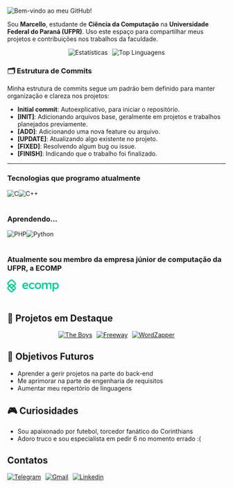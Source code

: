![Bem-vindo ao meu GitHub!](./assets/banner.png)

Sou **Marcello**, estudante de **Ciência da Computação** na **Universidade Federal do Paraná (UFPR)**. Uso este espaço para compartilhar meus projetos e contribuições nos trabalhos da faculdade.

<div style="display: flex; flex-direction: row; justify-content: center; align-items: center;">
  <img src="https://github-readme-stats.vercel.app/api?username=MarcelloEdu&show_icons=true&theme=midnight-purple" alt="Estatísticas" style="margin-right: 10px;">
  <img src="https://github-readme-stats.vercel.app/api/top-langs/?username=MarcelloEdu&layout=compact&theme=midnight-purple" alt="Top Linguagens">
</div>

### 🗂️ Estrutura de Commits
Minha estrutura de commits segue um padrão bem definido para manter organização e clareza nos projetos:

- **Initial commit**: Autoexplicativo, para iniciar o repositório.
- **[INIT]**: Adicionando arquivos base, geralmente em projetos e trabalhos planejados previamente.
- **[ADD]**: Adicionando uma nova feature ou arquivo.
- **[UPDATE]**: Atualizando algo existente no projeto.
- **[FIXED]**: Resolvendo algum bug ou issue.
- **[FINISH]**: Indicando que o trabalho foi finalizado.

---

### Tecnologias que programo atualmente
<div style="display: flex; flex-direction: row; align-items: center;">
  <img align="center" alt="C" src="https://img.shields.io/badge/C-00599C?style=for-the-badge&logo=c&logoColor=white">
  <img align="center" alt="C++" src="https://img.shields.io/badge/C%2B%2B-00599C?style=for-the-badge&logo=c%2B%2B&logoColor=white">
</div>
<br>

### Aprendendo...
<div style="display: flex; flex-direction: row; align-items: center;">
  <img align="center" alt="PHP" src="https://img.shields.io/badge/PHP-777BB4?style=for-the-badge&logo=php&logoColor=white">
  <img align="center" alt="Python" src="https://img.shields.io/badge/Python-3776AB?style=for-the-badge&logo=python&logoColor=white">
</div>
<br>

### Atualmente sou membro da empresa júnior de computação da UFPR, a **ECOMP**
<div style="display: inline_block">
  <img align="center" alt="ECOMP" src="./assets/ecomp.svg" style="height: 30px">
</div>
<br>

## 🚀 Projetos em Destaque

<div style="display: flex; flex-direction: row; justify-content: center; align-items: center;">
  <a href="https://github.com/MarcelloEdu/The_Boys">
    <img src="https://github-readme-stats.vercel.app/api/pin/?username=MarcelloEdu&repo=The_Boys&show_icons=true&theme=midnight-purple" alt="The Boys" style="margin-right: 10px;">
  </a>
  <a href="https://github.com/MarcelloEdu/FREEWAY">
    <img src="https://github-readme-stats.vercel.app/api/pin/?username=MarcelloEdu&repo=FREEWAY&show_icons=true&theme=midnight-purple" alt="Freeway" style="margin-right: 10px;">
  </a>
  <a href="https://github.com/MarcelloEdu/WZAPPER">
    <img src="https://github-readme-stats.vercel.app/api/pin/?username=MarcelloEdu&repo=WZAPPER&show_icons=true&theme=midnight-purple" alt="WordZapper">
  </a>
</div>

## 🎯 Objetivos Futuros
- Aprender a gerir projetos na parte do back-end
- Me aprimorar na parte de engenharia de requisitos
- Aumentar meu repertório de linguagens

## 🎮 Curiosidades
- Sou apaixonado por futebol, torcedor fanático do Corinthians
- Adoro truco e sou especialista em pedir 6 no momento errado :(

## Contatos
<div style="display: flex; flex-direction: row; align-items: center;">
  <a href="https://t.me/@MarcelloEdu">
    <img alt="Telegram" src="https://img.shields.io/badge/Telegram-2CA5E0?style=for-the-badge&logo=telegram&logoColor=white">
  </a>
  <a href="mailto:eduardomarcello912@gmail.com" style="margin-left: 10px;">
    <img alt="Gmail" src="https://img.shields.io/badge/Gmail-D14836?style=for-the-badge&logo=gmail&logoColor=white">
  </a>
  <a href="https://www.linkedin.com/in/marcello-eduardo-5117b7276/" style="margin-left: 10px;">
    <img alt="Linkedin" src="https://img.shields.io/badge/LinkedIn-0077B5?style=for-the-badge&logo=linkedin&logoColor=white">
  </a>
</div>
